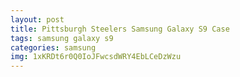 ```yaml
---
layout: post
title: Pittsburgh Steelers Samsung Galaxy S9 Case
tags: samsung galaxy s9
categories: samsung
img: 1xKRDt6r0Q0IoJFwcsdWRY4EbLCeDzWzu
---
```

